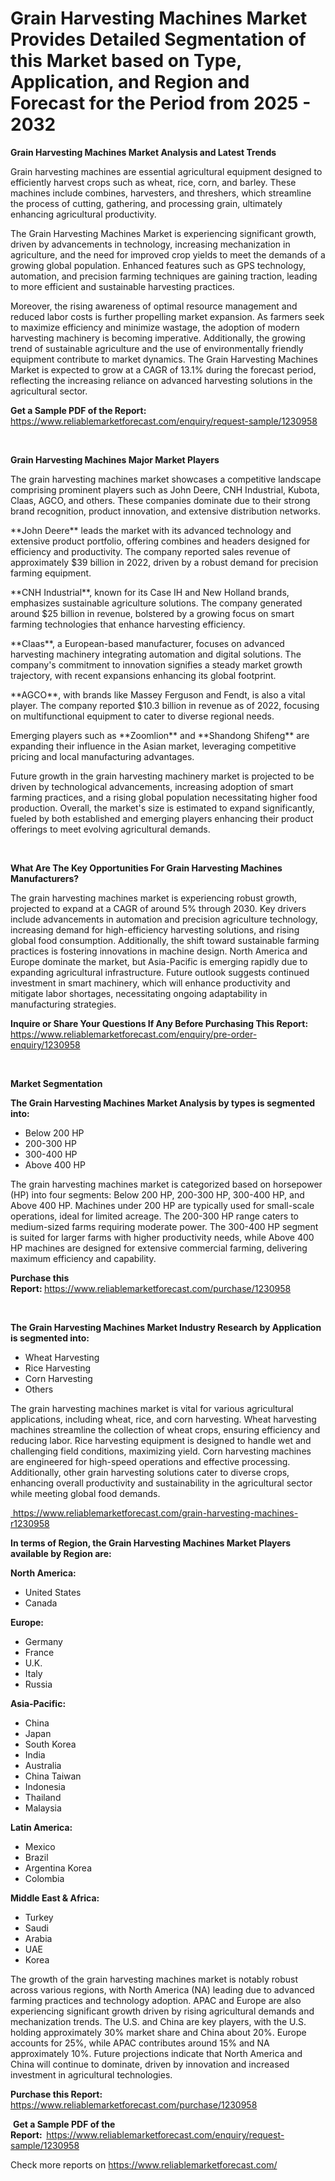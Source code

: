 <p><h1>Grain Harvesting Machines Market Provides Detailed Segmentation of this Market based on Type, Application, and Region and Forecast for the Period from 2025 - 2032</h1></p><p><strong>Grain Harvesting Machines Market Analysis and Latest Trends</strong></p>
<p><p>Grain harvesting machines are essential agricultural equipment designed to efficiently harvest crops such as wheat, rice, corn, and barley. These machines include combines, harvesters, and threshers, which streamline the process of cutting, gathering, and processing grain, ultimately enhancing agricultural productivity.</p><p>The Grain Harvesting Machines Market is experiencing significant growth, driven by advancements in technology, increasing mechanization in agriculture, and the need for improved crop yields to meet the demands of a growing global population. Enhanced features such as GPS technology, automation, and precision farming techniques are gaining traction, leading to more efficient and sustainable harvesting practices.</p><p>Moreover, the rising awareness of optimal resource management and reduced labor costs is further propelling market expansion. As farmers seek to maximize efficiency and minimize wastage, the adoption of modern harvesting machinery is becoming imperative. Additionally, the growing trend of sustainable agriculture and the use of environmentally friendly equipment contribute to market dynamics. The Grain Harvesting Machines Market is expected to grow at a CAGR of 13.1% during the forecast period, reflecting the increasing reliance on advanced harvesting solutions in the agricultural sector.</p></p>
<p><strong>Get a Sample PDF of the Report:&nbsp;</strong> <a href="https://www.reliablemarketforecast.com/enquiry/request-sample/1230958?utm_campaign=3225&utm_medium=2&utm_source=Github&utm_content=ia&utm_term=09042025&utm_id=grain-harvesting-machines">https://www.reliablemarketforecast.com/enquiry/request-sample/1230958</a></p>
<p>&nbsp;</p>
<p><strong>Grain Harvesting Machines Major Market Players</strong></p>
<p><p>The grain harvesting machines market showcases a competitive landscape comprising prominent players such as John Deere, CNH Industrial, Kubota, Claas, AGCO, and others. These companies dominate due to their strong brand recognition, product innovation, and extensive distribution networks.</p><p>**John Deere** leads the market with its advanced technology and extensive product portfolio, offering combines and headers designed for efficiency and productivity. The company reported sales revenue of approximately $39 billion in 2022, driven by a robust demand for precision farming equipment.</p><p>**CNH Industrial**, known for its Case IH and New Holland brands, emphasizes sustainable agriculture solutions. The company generated around $25 billion in revenue, bolstered by a growing focus on smart farming technologies that enhance harvesting efficiency.</p><p>**Claas**, a European-based manufacturer, focuses on advanced harvesting machinery integrating automation and digital solutions. The company's commitment to innovation signifies a steady market growth trajectory, with recent expansions enhancing its global footprint.</p><p>**AGCO**, with brands like Massey Ferguson and Fendt, is also a vital player. The company reported $10.3 billion in revenue as of 2022, focusing on multifunctional equipment to cater to diverse regional needs.</p><p>Emerging players such as **Zoomlion** and **Shandong Shifeng** are expanding their influence in the Asian market, leveraging competitive pricing and local manufacturing advantages.</p><p>Future growth in the grain harvesting machinery market is projected to be driven by technological advancements, increasing adoption of smart farming practices, and a rising global population necessitating higher food production. Overall, the market's size is estimated to expand significantly, fueled by both established and emerging players enhancing their product offerings to meet evolving agricultural demands.</p></p>
<p>&nbsp;</p>
<p><strong>What Are The Key Opportunities For Grain Harvesting Machines Manufacturers?</strong></p>
<p><p>The grain harvesting machines market is experiencing robust growth, projected to expand at a CAGR of around 5% through 2030. Key drivers include advancements in automation and precision agriculture technology, increasing demand for high-efficiency harvesting solutions, and rising global food consumption. Additionally, the shift toward sustainable farming practices is fostering innovations in machine design. North America and Europe dominate the market, but Asia-Pacific is emerging rapidly due to expanding agricultural infrastructure. Future outlook suggests continued investment in smart machinery, which will enhance productivity and mitigate labor shortages, necessitating ongoing adaptability in manufacturing strategies.</p></p>
<p><strong>Inquire or Share Your Questions If Any Before Purchasing This Report:</strong> <a href="https://www.reliablemarketforecast.com/enquiry/pre-order-enquiry/1230958?utm_campaign=3225&utm_medium=2&utm_source=Github&utm_content=ia&utm_term=09042025&utm_id=grain-harvesting-machines">https://www.reliablemarketforecast.com/enquiry/pre-order-enquiry/1230958</a></p>
<p>&nbsp;</p>
<p><strong>Market Segmentation</strong></p>
<p><strong>The Grain Harvesting Machines Market Analysis by types is segmented into:</strong></p>
<p><ul><li>Below 200 HP</li><li>200-300 HP</li><li>300-400 HP</li><li>Above 400 HP</li></ul></p>
<p><p>The grain harvesting machines market is categorized based on horsepower (HP) into four segments: Below 200 HP, 200-300 HP, 300-400 HP, and Above 400 HP. Machines under 200 HP are typically used for small-scale operations, ideal for limited acreage. The 200-300 HP range caters to medium-sized farms requiring moderate power. The 300-400 HP segment is suited for larger farms with higher productivity needs, while Above 400 HP machines are designed for extensive commercial farming, delivering maximum efficiency and capability.</p></p>
<p><strong>Purchase this Report:&nbsp;</strong><a href="https://www.reliablemarketforecast.com/purchase/1230958?utm_campaign=3225&utm_medium=2&utm_source=Github&utm_content=ia&utm_term=09042025&utm_id=grain-harvesting-machines">https://www.reliablemarketforecast.com/purchase/1230958</a></p>
<p>&nbsp;</p>
<p><strong>The Grain Harvesting Machines Market Industry Research by Application is segmented into:</strong></p>
<p><ul><li>Wheat Harvesting</li><li>Rice Harvesting</li><li>Corn Harvesting</li><li>Others</li></ul></p>
<p><p>The grain harvesting machines market is vital for various agricultural applications, including wheat, rice, and corn harvesting. Wheat harvesting machines streamline the collection of wheat crops, ensuring efficiency and reducing labor. Rice harvesting equipment is designed to handle wet and challenging field conditions, maximizing yield. Corn harvesting machines are engineered for high-speed operations and effective processing. Additionally, other grain harvesting solutions cater to diverse crops, enhancing overall productivity and sustainability in the agricultural sector while meeting global food demands.</p></p>
<p><a href="https://www.reliablemarketforecast.com/grain-harvesting-machines-r1230958?utm_campaign=3225&utm_medium=2&utm_source=Github&utm_content=ia&utm_term=09042025&utm_id=grain-harvesting-machines">&nbsp;https://www.reliablemarketforecast.com/grain-harvesting-machines-r1230958</a></p>
<p><strong>In terms of Region, the Grain Harvesting Machines Market Players available by Region are:</strong></p>
<p>
    <p> <strong> North America: </strong>
        <ul>
            <li>United States</li>
            <li>Canada</li>
        </ul>
        </p> 
    <p> <strong> Europe: </strong>
        <ul>
            <li>Germany</li>
            <li>France</li>
            <li>U.K.</li>
            <li>Italy</li>
            <li>Russia</li>
        </ul>
        </p> 
    <p> <strong> Asia-Pacific: </strong>
        <ul>
            <li>China</li>
            <li>Japan</li>
            <li>South Korea</li>
            <li>India</li>
            <li>Australia</li>
            <li>China Taiwan</li>
            <li>Indonesia</li>
            <li>Thailand</li>
            <li>Malaysia</li>
        </ul>
        </p> 
    <p> <strong> Latin America: </strong>
        <ul>
            <li>Mexico</li>
            <li>Brazil</li>
            <li>Argentina Korea</li>
            <li>Colombia</li>
        </ul>
        </p> 
    <p> <strong> Middle East & Africa: </strong>
        <ul>
            <li>Turkey</li>
            <li>Saudi</li>
            <li>Arabia</li>
            <li>UAE</li>
            <li>Korea</li>
        </ul>
    </p>
    </p>
<p><p>The growth of the grain harvesting machines market is notably robust across various regions, with North America (NA) leading due to advanced farming practices and technology adoption. APAC and Europe are also experiencing significant growth driven by rising agricultural demands and mechanization trends. The U.S. and China are key players, with the U.S. holding approximately 30% market share and China about 20%. Europe accounts for 25%, while APAC contributes around 15% and NA approximately 10%. Future projections indicate that North America and China will continue to dominate, driven by innovation and increased investment in agricultural technologies.</p></p>
<p><strong>Purchase this Report: </strong><a href="https://www.reliablemarketforecast.com/purchase/1230958?utm_campaign=3225&utm_medium=2&utm_source=Github&utm_content=ia&utm_term=09042025&utm_id=grain-harvesting-machines">https://www.reliablemarketforecast.com/purchase/1230958</a></p>
<p>&nbsp;<strong>Get a Sample PDF of the Report:&nbsp;&nbsp;</strong><a href="https://www.reliablemarketforecast.com/enquiry/request-sample/1230958?utm_campaign=3225&utm_medium=2&utm_source=Github&utm_content=ia&utm_term=09042025&utm_id=grain-harvesting-machines">https://www.reliablemarketforecast.com/enquiry/request-sample/1230958</a></p>
<p><strong></strong></p>
<p>Check more reports on <a href="https://www.reliablemarketforecast.com/?utm_campaign=3225&utm_medium=2&utm_source=Github&utm_content=ia&utm_term=09042025&utm_id=grain-harvesting-machines">https://www.reliablemarketforecast.com/</a></p>